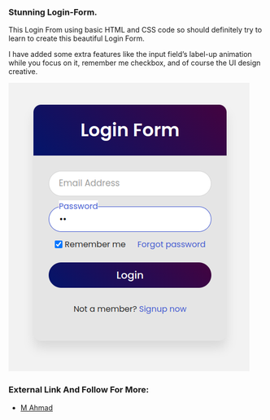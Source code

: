 ### Stunning Login-Form.

This Login From using basic HTML and CSS code so should definitely try to learn to create this beautiful Login Form.

I have added some extra features like the input field’s label-up animation while you focus on it, remember me checkbox, and of course the UI design creative.

![Stunning Login Form](/LoginForm-MAhmad.png)


### External Link And Follow For More:

- [M Ahmad](https://github.com/MAhmadSeng) <br />


